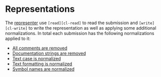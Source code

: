 # Representations

The [representer][representer] use `[read][cl-read]` to read the submission and `[write][cl-write]` to write the representation as well as applying some additional normalizations.
In total each submission has the following normalizations applied to it:

- [All comments are removed][remove-comments]
- [Documentation strings are removed][remove-doc-strings]
- [Text case is normalized][normalize-case]
- [Text formatting is normalized][normalize-formatting]
- [Symbol names are normalized][normalize-names]

[cl-read]: http://www.lispworks.com/documentation/HyperSpec/Body/f_rd_rd.htm
[cl-write]: http://www.lispworks.com/documentation/HyperSpec/Body/f_wr_pr.htm
[normalize-case]: https://exercism.org/docs/tracks/common-lisp/representer-normalizations#h-normalize-text-case
[normalize-formatting]: https://exercism.org/docs/tracks/common-lisp/representer-normalizations#h-normalize-text-formatting
[normalize-names]: https://exercism.org/docs/tracks/common-lisp/representer-normalizations#h-normalize-symbol-names
[remove-comments]: https://exercism.org/docs/tracks/common-lisp/representer-normalizations#h-remove-comments
[remove-doc-strings]: https://exercism.org/docs/tracks/common-lisp/representer-normalizations#h-remove-documentation-strings
[representer]: https://github.com/exercism/common-lisp-representer

